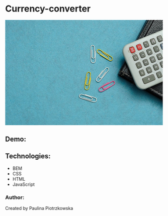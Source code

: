 # Currency-converter

![Paulina](images/kalkulator.jpg)

## Demo:


## Technologies:
- BEM
- CSS
- HTML
- JavaScript

### Author:
Created by Paulina Piotrzkowska
